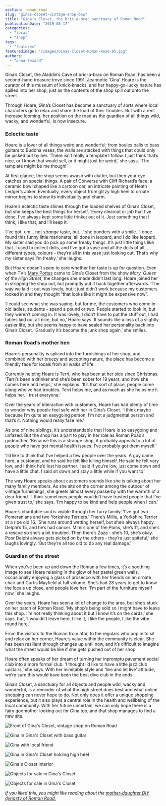 ```yaml
---
section: roman-road
slug: "ginas-closet-vintage-shop-bow"
title: "Gina’s Closet, the bric-a-brac sanctuary of Roman Road"
publicationDate: "2019-05-17"
categories: 
  - "local"
  - "shop"
tags: 
  - "features"
featuredImage: "/images/Ginas-Closet-Roman-Road-05.jpg"
authors: 
  - "anna-lezard"
---
```


Gina’s Closet, the Aladdin’s Cave of bric-a-brac on Roman Road, has been a second-hand treasure trove since 1991. Jeannette 'Gina' Hoare is the curator of this museum of knick-knacks, and her happy-go-lucky nature has spilled into her shop, just as the contents of the shop spill out onto the street.

Through Hoare, Gina’s Closet has become a sanctuary of sorts where local characters go to relax and share the load of their troubles. But with a rent increase looming, her position on the road as the guardian of all things wild, wacky, and wonderful, is now insecure.

### Eclectic taste

Hoare is a lover of all things weird and wonderful; from boules balls to bass guitars to Buddha vases, the walls are stacked with things that could only be picked out by her. ‘There isn’t really a template I follow. I just think that’s nice, or I know that would sell, or it might just be weird,’ she says. ‘The template might be me though!’

At first glance, the shop seems awash with clutter, but then your eye catches on special things. A pair of Converse with Cliff Richard’s face, a ceramic bowl shaped like a cartoon car, an intricate painting of Heath Ledger’s Joker. Eventually, every object from glitzy high heel to ornate mirror begins to show its individuality and charm.

Hoare’s eclectic taste shines through the loaded shelves of Gina’s Closet, but she keeps the best things for herself. ‘Every clearout or job that I’ve done, I’ve always kept some little trinket out of it. Just something that I think, I like that, and I’ll keep it.

‘I’ve got, um… not _strange_ taste, but…’ she ponders with a smile. ‘I once found this funny little marionette, all done in leopard, and I do like leopard. My sister said you do pick up some freaky things. It’s just little things like that. I used to collect dolls, and I’ve got a vase and all the dolls of all different types, colours - they’re all in this vase just looking out. That’s why my sister says I’m freaky,’ she laughs.

But Hoare doesn’t seem to care whether her taste is up for question. Even when TV’s [Mary Portas](https://en.wikipedia.org/wiki/Mary_Portas) came to Gina’s Closet from the show _Mary, Queen of the High Street_, the changes she made didn’t last long. Hoare joined her in stripping the shop out, but promptly put it back together afterwards. ‘The way we laid it out was lovely, but it just didn’t work because my customers looked in and they thought “that looks like it might be expensive now”.

‘I could see what she was saying, but for me, the customers who come in - old ladies, students - spend a pound or two. People started to look in, but they weren’t coming in. It was lovely, I didn’t have to put the stuff out, I had tables laid out all nice, but no,’ Hoare says. It sounds like a loss of a slightly easier life, but she seems happy to have sealed her personality back into Gina’s Closet. ‘Gradually it’s become the junk shop again,’ she smiles.

### Roman Road’s mother hen

Hoare’s personality is spliced into the furnishings of her shop, and combined with her breezy and accepting nature, the place has become a friendly face for locals from all walks of life.

Currently helping Hoare is Terri, who has been at her side since Christmas. ‘Terri’s been a drinker and she’s been sober for 19 years, and now she comes here and helps,’ she explains. ‘It’s that sort of place, people come along who’ve had troubles. Terri helps me, and as much as she helps me it helps her. I trust everyone.’

Over the years of interaction with customers, Hoare has had plenty of time to wonder why people feel safe with her in Gina’s Closet. ‘I think maybe because I’m quite an easygoing person, I’m not a judgmental person and that’s it. Nothing would really faze me.’

As one of nine siblings, it’s understandable that Hoare is so easygoing and unfazed. But the shop has a part to play in her role as Roman Road’s godmother. ‘Because this is a strange shop, it probably appeals to a lot of people who have got mental health issues. I’ve probably got them myself.’

‘I’d like to think that I’ve helped a few people over the years. A guy came here, a customer, and he said he felt like killing himself. He said he felt very low, and I think he’d lost his partner. I said if you’re low, just come down and have a little chat. I said sit down and stay a little while if you want to.’

The way Hoare speaks about customers sounds like she is talking about her many family members. As she sits on the corner among the outpour of vintage furnishings, she greets almost every passerby with the warmth of a dear friend. ‘I think sometimes people wouldn’t have trusted people that I’ve given trust to,’ she says. ‘I’m happy to be kind and help people when I can.’

Hoare’s charitable soul is visible through her furry family: ‘I’ve got two Pomeranians and two Yorkshire Terriers.’ There’s Millie, a Yorkshire Terrier at a ripe old 16. ‘She runs around wetting herself, but she’s always happy. Delphi’s 15, and he’s had cancer. Mimi’s one of the Poms, she’s 11, and she’s a rescue so she’s a bit troubled. Then there’s Zaza - she’s 10, she’s okay. Poor Delphi always gets picked on by the others - they’re just spiteful,’ she laughs lovingly. ‘But they’re all too old to do any real damage.’

### Guardian of the street

When you’ve been up and down the Roman a few times, it’s a soothing image to see Hoare relaxing in the glow of her pastel green walls, occasionally enjoying a glass of prosecco with her friends on an ornate chair and Curtis Mayfield at full volume. She’s had 28 years to get to know the locals up close, and people love her. ‘I’m part of the furniture myself now,’ she laughs.

Over the years, Hoare has seen a lot of change to the area, but she’s stuck on her patch of Roman Road. ‘My shop’s being sold so I might have to leave this shop. I’m not really thinking about it but I know it’s on the cards,’ she says, but, ‘I wouldn’t leave here. I like it, I like the people, I like the vibe round here.’

From the visitors to the Roman from afar, to the regulars who pop in to sit and relax on her corner, Hoare’s value within the community is clear. She has been resilient through changes up until now, and it’s difficult to imagine what the street would be like if she gets pushed out of her shop.

Hoare often speaks of her dream of turning her inpromptu pavement social club into a more formal club. ‘I thought I’d like to have a little jazz club upstairs,’ she says. With her inimitable style and ‘live and let live’ attitude, we’re sure this would have been the best dive club in the ends.

Gina’s Closet, a sanctuary for all objects and people wild, wacky and wonderful, is a reminder of what the high street does best and what online shopping can never hope to do. Not only does it offer a unique shopping experience, but it also plays a central role in the health and wellbeing of the local community. With her future uncertain, we can only hope there is a fairy godmother looking out for Gina too, and that shop manages to find a new site.

![Front of Gina's Closet, vintage shop on Roman Road](/images/Ginas-Closet-Roman-Road-03-1024x683.jpg)

![Gina in Gina's Closet with bass guitar](/images/Ginas-Closet-Roman-Road-12-1024x683.jpg)

![Gina with local friend](/images/Ginas-Closet-Roman-Road-20-1024x683.jpg)

![Gina in Gina's Closet holding high heel](/images/Ginas-Closet-Roman-Road-13-1024x683.jpg)

![Gina's Closet interior](/images/Ginas-Closet-Roman-Road-16-1024x683.jpg)

![Objects for sale in Gina's Closet](/images/Ginas-Closet-Roman-Road-14-1024x683.jpg)

![Objects for sale in Gina's Closet](/images/Ginas-Closet-Roman-Road-19-1024x683.jpg)

_If you liked this, you might like reading about the [mother-daughter DIY dynasty of Roman Road.](https://romanroadlondon.com/thompsons-diy-store-bow/)_

